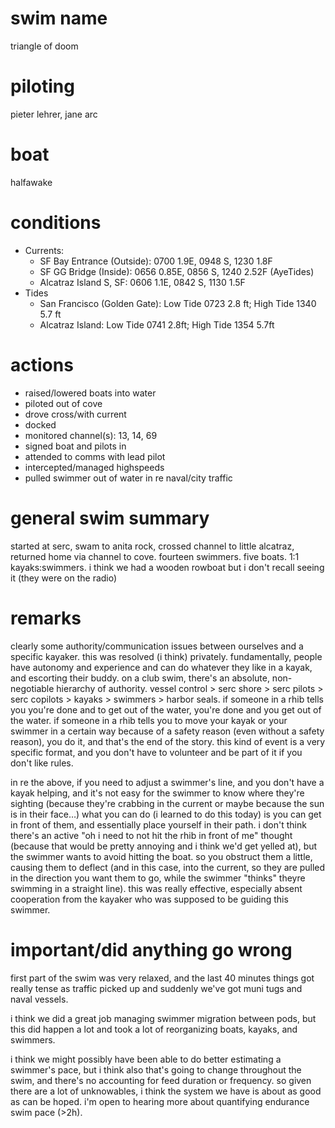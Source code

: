 # swim name

triangle of doom

# piloting

pieter lehrer, jane arc

# boat

halfawake

# conditions

- Currents:
  - SF Bay Entrance (Outside): 0700 1.9E, 0948 S, 1230 1.8F
  - SF GG Bridge (Inside): 0656 0.85E, 0856 S, 1240 2.52F (AyeTides)
  - Alcatraz Island S, SF: 0606 1.1E, 0842 S, 1130 1.5F
- Tides
  - San Francisco (Golden Gate): Low Tide 0723 2.8 ft; High Tide 1340 5.7 ft
  - Alcatraz Island: Low Tide 0741 2.8ft; High Tide 1354 5.7ft

# actions

- raised/lowered boats into water
- piloted out of cove
- drove cross/with current
- docked
- monitored channel(s): 13, 14, 69
- signed boat and pilots in
- attended to comms with lead pilot
- intercepted/managed highspeeds
- pulled swimmer out of water in re naval/city traffic

# general swim summary

started at serc, swam to anita rock, crossed channel to little alcatraz, returned home via channel to cove. fourteen swimmers. five boats. 1:1 kayaks:swimmers. i think we had a wooden rowboat but i don't recall seeing it (they were on the radio)

# remarks

clearly some authority/communication issues between ourselves and a specific kayaker. this was resolved (i think) privately. fundamentally, people have autonomy and experience and can do whatever they like in a kayak, and escorting their buddy. on a club swim, there's an absolute, non-negotiable hierarchy of authority. vessel control > serc shore > serc pilots > serc copilots > kayaks > swimmers > harbor seals. if someone in a rhib tells you you're done and to get out of the water, you're done and you get out of the water. if someone in a rhib tells you to move your kayak or your swimmer in a certain way because of a safety reason (even without a safety reason), you do it, and that's the end of the story. this kind of event is a very specific format, and you don't have to volunteer and be part of it if you don't like rules.

in re the above, if you need to adjust a swimmer's line, and you don't have a kayak helping, and it's not easy for the swimmer to know where they're sighting (because they're crabbing in the current or maybe because the sun is in their face…) what you can do (i learned to do this today) is you can get in front of them, and essentially place yourself in their path. i don't think there's an active "oh i need to not hit the rhib in front of me" thought (because that would be pretty annoying and i think we'd get yelled at), but the swimmer wants to avoid hitting the boat. so you obstruct them a little, causing them to deflect (and in this case, into the current, so they are pulled in the direction you want them to go, while the swimmer "thinks" theyre swimming in a straight line). this was really effective, especially absent cooperation from the kayaker who was supposed to be guiding this swimmer.

# important/did anything go wrong

first part of the swim was very relaxed, and the last 40 minutes things got really tense as traffic picked up and suddenly we've got muni tugs and naval vessels.

i think we did a great job managing swimmer migration between pods, but this did happen a lot and took a lot of reorganizing boats, kayaks, and swimmers.

i think we might possibly have been able to do better estimating a swimmer's pace, but i think also that's going to change throughout the swim, and there's no accounting for feed duration or frequency. so given there are a lot of unknowables, i think the system we have is about as good as can be hoped. i'm open to hearing more about quantifying endurance swim pace (>2h).
